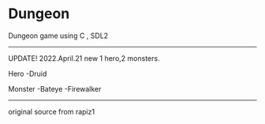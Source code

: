 # Dungeon
Dungeon game using C , SDL2


--------------------------------
UPDATE! 2022.April.21
new 1 hero,2 monsters.

Hero
-Druid

Monster
-Bateye
-Firewalker

--------------------------------
original source from rapiz1

